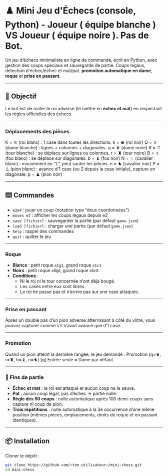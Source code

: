# ♟️ Mini Jeu d'Échecs (console, Python) - Joueur ( équipe blanche ) VS Joueur ( équipe noire ). Pas de Bot.

Un jeu d’échecs minimaliste en ligne de commande, écrit en Python, avec gestion des coups spéciaux et sauvegarde de partie.
Coups légaux, détection d'échec/échec et mat/pat.
**promotion automatique en dame**, **roque** et **prise en passant**.

---

## 🎯 Objectif

Le but est de mater le roi adverse (le mettre en **échec et mat**) en respectant les règles officielles des échecs.

---

### Déplacements des pièces

K = ♔  (roi blanc) : 1 case dans toutes les directions.
k = ♚  (roi noir)
Q = ♕  (dame blanche) : lignes + colonnes + diagonales.
q = ♛  (dame noire)
R = ♖  (tour blanche) : se déplace sur lignes ou colonnes.
r = ♜  (tour noire)
B = ♗  (fou blanc) : se déplace sur diagonales.
b = ♝  (fou noir)
N = ♘  (cavalier blanc) : mouvement en “L”, peut sauter les pièces.
n = ♞  (cavalier noir)
P = ♙  (pion blanc) : avance d’1 case (ou 2 depuis la case initiale), capture en diagonale.
p = ♟  (pion noir)

---

## ⌨️ Commandes

- `e2e4` : jouer un coup (notation type “deux coordonnées”)
- `moves e2` : afficher les coups légaux depuis e2
- `save [fichier]` : sauvegarder la partie (par défaut `game.json`)
- `load [fichier]` : charger une partie (par défaut `game.json`)
- `help` : rappel des commandes
- `quit` : quitter le jeu

---

### Roque

- **Blancs** : petit roque `e1g1`, grand roque `e1c1`
- **Noirs** : petit roque `e8g8`, grand roque `e8c8`
- **Conditions** :
  - Ni le roi ni la tour concernée n’ont déjà bougé.
  - Les cases entre eux sont libres.
  - Le roi ne passe pas et n’arrive pas sur une case attaquée.

---

### Prise en passant

Après un double pas d’un pion adverse atterrissant à côté du vôtre, vous pouvez capturer comme s’il n’avait avancé que d’1 case.

---

### Promotion

Quand un pion atteint la dernière rangée, le jeu demande : Promotion (q=♛, r=♜, b=♝, n=♞) [q]
Entrée seule = Dame par défaut.

---

### 🏁 Fins de partie

- **Échec et mat** : le roi est attaqué et aucun coup ne le sauve.
- **Pat** : aucun coup légal, pas d’échec → partie nulle.
- **Règle des 50 coups** : nulle automatique après 100 demi-coups sans capture ni coup de pion.
- **Trois répétitions** : nulle automatique à la 3e occurrence d’une même position (mêmes pièces, emplacements, droits de roque et en passant identiques).

---

## 📦 Installation

Cloner le dépôt :
```bash
git clone https://github.com/<ton-utilisateur>/mini-chess.git
cd mini-chess
